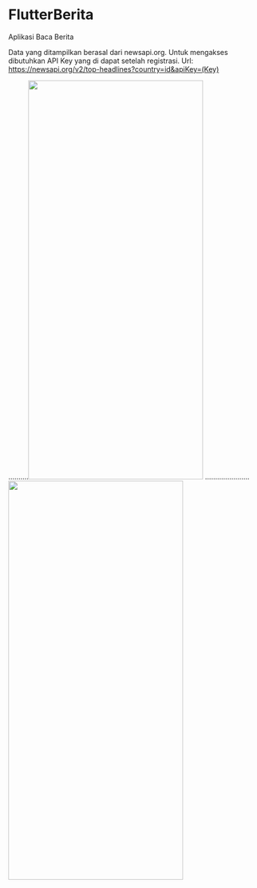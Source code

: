 # FlutterBerita
Aplikasi Baca Berita

Data yang ditampilkan berasal dari newsapi.org.
Untuk mengakses dibutuhkan API Key yang di dapat setelah registrasi.
Url: https://newsapi.org/v2/top-headlines?country=id&apiKey=(Key)

..........<img src="https://raw.github.com/Cama000/FlutterBerita/master/Documentation/Screenshot/Home.jpeg" width="350" height="800"> ......................<img src="https://raw.github.com/Cama000/FlutterBerita/master/Documentation/Screenshot/Article.jpg" width="350" height="800">
